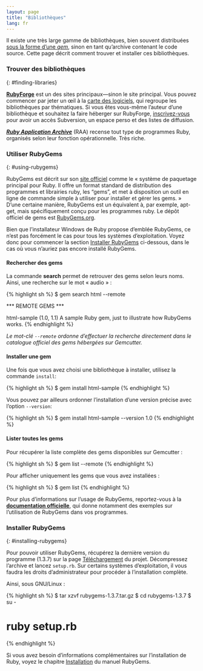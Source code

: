 ```yaml
---
layout: page
title: "Bibliothèques"
lang: fr
---
```


Il existe une très large gamme de bibliothèques, bien souvent
distribuées [sous la forme d’une *gem*][1], sinon en tant qu’archive
contenant le code source. Cette page décrit comment trouver et installer
ces bibliothèques.

### Trouver des bibliothèques
{: #finding-libraries}

[**RubyForge**][2] est un des sites principaux—sinon le site principal.
Vous pouvez commencer par jeter un œil à la [carte des logiciels][3],
qui regroupe les bibliothèques par thématiques. Si vous êtes vous-même
l’auteur d’une bibliothèque et souhaitez la faire héberger sur
RubyForge, [inscrivez-vous][4] pour avoir un accès Subversion, un espace
perso et des listes de diffusion.

[***Ruby Application Archive***][5] (RAA) recense tout type de
programmes Ruby, organisés selon leur fonction opérationnelle. Très
riche.

### Utiliser RubyGems
{: #using-rubygems}

RubyGems est décrit sur son [site officiel][1] comme le « système de
paquetage principal pour Ruby. Il offre un format standard de
distribution des programmes et librairies ruby, les “gems”, et met à
disposition un outil en ligne de commande simple à utiliser pour
installer et gérer les gems. » D’une certaine manière, RubyGems est un
équivalent à, par exemple, apt-get, mais spécifiquement conçu pour les
programmes ruby. Le dépôt officiel de gems est [RubyGems.org][6].

Bien que l’installateur Windows de Ruby propose d’emblée RubyGems, ce
n’est pas forcément le cas pour tous les systèmes d’exploitation. Voyez
donc pour commencer la section [Installer
RubyGems](#installing-rubygems) ci-dessous, dans le cas où vous n’auriez
pas encore installé RubyGems.

#### Rechercher des gems

La commande **search** permet de retrouver des gems selon leurs noms.
Ainsi, une recherche sur le mot « audio » :

{% highlight sh %}
$ gem search html --remote

*** REMOTE GEMS ***

html-sample (1.0, 1.1)
   A sample Ruby gem, just to illustrate how RubyGems works.
{% endhighlight %}

*Le mot-clé `--remote` ordonne d’effectuer la recherche directement dans
le catalogue officiel des gems hébergées sur Gemcutter.*

#### Installer une gem

Une fois que vous avez choisi une bibliothèque à installer, utilisez la
commande `install`\:

{% highlight sh %}
$ gem install html-sample
{% endhighlight %}

Vous pouvez par ailleurs ordonner l’installation d’une version précise
avec l’option `--version`\:

{% highlight sh %}
$ gem install html-sample --version 1.0
{% endhighlight %}

#### Lister toutes les gems

Pour récupérer la liste complète des gems disponibles sur Gemcutter :

{% highlight sh %}
$ gem list --remote
{% endhighlight %}

Pour afficher uniquement les gems que vous avez installées :

{% highlight sh %}
$ gem list
{% endhighlight %}

Pour plus d’informations sur l’usage de RubyGems, reportez-vous à la
[**documentation officielle**][7], qui donne notamment des exemples sur
l’utilisation de RubyGems dans vos programmes.

### Installer RubyGems
{: #installing-rubygems}

Pour pouvoir utiliser RubyGems, récupérez la dernière version du
programme (1.3.7) sur la page [Téléchargement][8] du projet.
Décompressez l’archive et lancez `setup.rb`. Sur certains systèmes
d’exploitation, il vous faudra les droits d’administrateur pour procéder
à l’installation complète.

Ainsi, sous GNU/Linux :

{% highlight sh %}
$ tar xzvf rubygems-1.3.7.tar.gz
$ cd rubygems-1.3.7
$ su -
# ruby setup.rb
{% endhighlight %}

Si vous avez besoin d’informations complémentaires sur l’installation de
Ruby, voyez le chapitre [Installation][9] du manuel RubyGems.



[1]: http://docs.rubygems.org
[2]: http://rubyforge.org/
[3]: http://rubyforge.org/softwaremap/trove_list.php
[4]: http://rubyforge.org/register/
[5]: http://raa.ruby-lang.org/
[6]: http://rubygems.org
[7]: http://rubygems.org/read/chapter/1
[8]: http://rubyforge.org/frs/?group_id=126
[9]: http://rubygems.org/read/chapter/3
